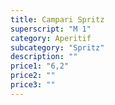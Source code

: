 ```yaml
---
title: Campari Spritz
superscript: "M 1"
category: Aperitif
subcategory: "Spritz"
description: ""
price1: "6,2"
price2: ""
price3: ""
---
```

